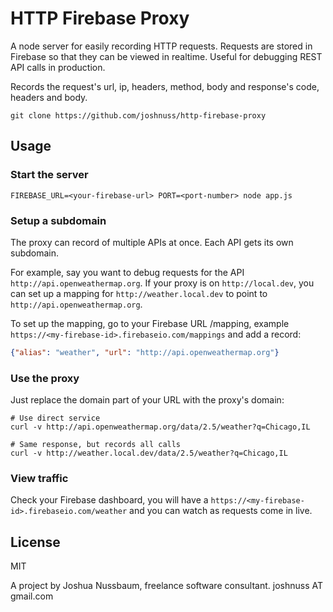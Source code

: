# HTTP Firebase Proxy

A node server for easily recording HTTP requests. Requests are stored in Firebase so that they can be viewed in realtime. Useful for debugging REST API calls in production.

Records the request's url, ip, headers, method, body and response's code, headers and body.

```
git clone https://github.com/joshnuss/http-firebase-proxy
```

## Usage

### Start the server

```
FIREBASE_URL=<your-firebase-url> PORT=<port-number> node app.js
```

### Setup a subdomain

The proxy can record of multiple APIs at once. Each API gets its own subdomain.

For example, say you want to debug requests for the API `http://api.openweathermap.org`. If your proxy is on `http://local.dev`, you can set up a mapping for `http://weather.local.dev` to point to `http://api.openweathermap.org`.

To set up the mapping, go to your Firebase URL /mapping, example `https://<my-firebase-id>.firebaseio.com/mappings` and add a record:

```json
{"alias": "weather", "url": "http://api.openweathermap.org"}
```

### Use the proxy

Just replace the domain part of your URL with the proxy's domain:

```
# Use direct service
curl -v http://api.openweathermap.org/data/2.5/weather?q=Chicago,IL
```

```
# Same response, but records all calls
curl -v http://weather.local.dev/data/2.5/weather?q=Chicago,IL
```

### View traffic

Check your Firebase dashboard, you will have a `https://<my-firebase-id>.firebaseio.com/weather` and you can watch as requests come in live.

## License

MIT

A project by Joshua Nussbaum, freelance software consultant. joshnuss AT gmail.com
